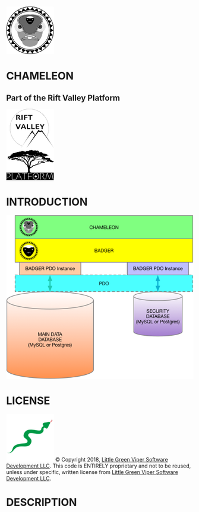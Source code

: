 ![CHAMELEON](images/icon.png)

CHAMELEON
======
Part of the Rift Valley Platform
--------------------------------
![Rift Valley Platform](images/RVPLogo.png)

INTRODUCTION
============

![CHAMELEON Diagram](images/CHAMELEONLayers.png)

LICENSE
=======

![Little Green Viper Software Development LLC](images/viper.png)
© Copyright 2018, [Little Green Viper Software Development LLC](https://littlegreenviper.com).
This code is ENTIRELY proprietary and not to be reused, unless under specific, written license from [Little Green Viper Software Development LLC](https://littlegreenviper.com).

DESCRIPTION
===========

